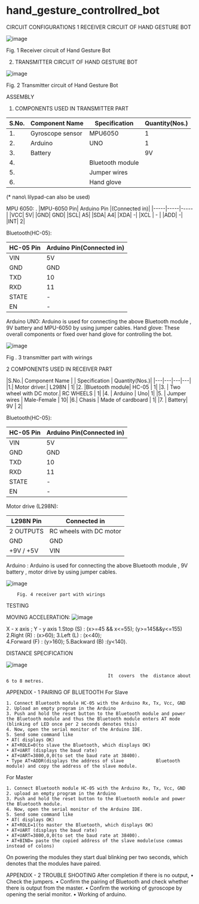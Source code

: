 # hand_gesture_controllred_bot

CIRCUIT CONFIGURATIONS
1 RECEIVER CIRCUIT OF HAND GESTURE BOT

![image](https://user-images.githubusercontent.com/53963293/127822078-a2b3985b-efb2-40de-ac6c-357618e5241a.png)


Fig. 1 Receiver circuit of Hand Gesture Bot


2. TRANSMITTER CIRCUIT OF HAND GESTURE BOT

![image](https://user-images.githubusercontent.com/53963293/127822119-48f3a04a-c9ac-450b-a003-720e1be48444.png)


Fig. 2 Transmitter circuit of Hand Gesture Bot

ASSEMBLY 
1. COMPONENTS USED IN TRANSMITTER PART

|S.No.| Component Name | Specification |Quantity(Nos.)|
|----|----|----|----|       
|1.    |  Gyroscope sensor|   MPU6050  |        1|
|2.      |Arduino          |  UNO     |         1|
|3.   |   Battery|            |9V |              |1|
|4.|     | Bluetooth module|   |HC-05  |        |  1|
|5. |     |Jumper wires|       |Male-Female|     | 10
|6.|     |Hand glove|         |Gym glove|        |1|

(* nano\ lilypad-can also be used)

MPU 6050: 
.
|MPU-6050 Pin|  Arduino Pin |(Connected in)|
|-----|-----|-----|
|VCC|           5V|
|GND|           GND|
|SCL|          A5|
|SDA|           A4|
|XDA|           -|
|XCL |         - |
|ADD|           -|
|INT|           2|


Bluetooth(HC-05):

|HC-05 Pin  |Arduino Pin(Connected in)|
|---|---|
|VIN |       5V|
|GND |       GND|
|TXD|        10|
|RXD |       11|
|STATE|      -|
|EN |        -  |

Arduino UNO:
              Arduino is used for connecting the above Bluetooth module , 9V battery and MPU-6050 by using jumper cables.
Hand glove:
     These overall components or fixed over hand glove for controlling the bot.

![image](https://user-images.githubusercontent.com/53963293/127822194-7e08c6a0-9e57-4040-809c-bfb4e263a380.png)


Fig . 3 transmitter part with wirings


2 COMPONENTS USED IN RECEIVER PART

|S.No.| Component Name |          | Specification       | Quantity(Nos.)|
|---|---|---|---|
|1.|    Motor driver.|             L298N  |              1|
|2.    |Bluetooth module|          HC-05  |              1|
|3. |   Two wheel with DC motor.|  RC WHEELS  |          1|
|4. |   Arduino |                  Uno|                  1|
|5. |   Jumper wires |             Male-Female |         10|
|6.|    Chasis |                   Made of cardboard |   1|
|7. |  Battery|                   9V |                  2|



Bluetooth(HC-05):

|HC-05 Pin| Arduino Pin(Connected in)|
|---|---|
|VIN|        5V|
|GND |       GND|
|TXD |       10|
|RXD |       11|
|STATE |     -|
|EN |        - |

Motor drive (L298N):

|L298N Pin|  Connected in|
|---|---|
|2 OUTPUTS|  RC wheels with DC motor|
|GND  |      GND|
|+9V / +5V|  VIN|

Arduino : 
        Arduino is used for connecting the above Bluetooth module , 9V battery , motor drive by using jumper cables.

![image](https://user-images.githubusercontent.com/53963293/127822241-1313483e-2457-4b32-9daf-9a47205df392.png)

        Fig. 4 receiver part with wirings


TESTING  




MOVING ACCELERATION:
![image](https://user-images.githubusercontent.com/53963293/127822324-58da3428-25bd-437a-8aa9-8b3d7ce389c1.png)

X - x axis ; Y - y axis
1.Stop (S)       : (x>=45 && x<=55); 
                          (y>=145&&y<=155)   
2.Right (R)      : (x>60); 
3.Left (L)         :  (x<40);                
4.Forward (F)    : (y>160);
5.Backward (B) :(y<140).


DISTANCE SPECIFICATION

![image](https://user-images.githubusercontent.com/53963293/127822369-5ac82036-e825-44a8-9352-2f616953d9f7.png)

                                          It  covers  the  distance about 6 to 8 metres.

APPENDIX  -  1
PAIRING OF BLUETOOTH
For Slave

    1. Connect Bluetooth module HC-05 with the Arduino Rx, Tx, Vcc, GND
    2. Upload an empty program in the Arduino
    3. Push and hold the reset button to the Bluetooth module and power the Bluetooth module and thus the Bluetooth module enters AT mode (blinking of LED once per 2 seconds denotes this) 
    4. Now, open the serial monitor of the Arduino IDE.
    5. Send some command like
    • AT( displays OK)
    • AT+ROLE=0(to slave the Bluetooth, which displays OK)
    • AT+UART (displays the baud rate) 
    • AT+UART=3800,0,0(to set the baud rate at 38400).
    • Type AT+ADDR(displays the address of slave            Bluetooth module) and copy the address of the slave module.

For Master 

    1. Connect Bluetooth module HC-05 with the Arduino Rx, Tx, Vcc, GND
    2. upload an empty program in the Arduino
    3. Push and hold the reset button to the Bluetooth module and power the Bluetooth module.
    4. Now, open the serial monitor of the Arduino IDE.
    5. Send some command like 
    • AT( displays OK)
    • AT+ROLE=1(to master the Bluetooth, which displays OK)
    • AT+UART (displays the baud rate) 
    • AT+UART=3800,0,0(to set the baud rate at 38400).
    • AT+BIND= paste the copied address of the slave module(use commas instead of colons) 

On powering the modules they start dual blinking per two seconds, which denotes that the modules have paired.



APPENDIX  -  2
TROUBLE SHOOTING
       After completion if there is no output,
    • Check the jumpers.
    • Confirm the pairing of Bluetooth and check whether there is output from the master.
    • Confirm the working of gyroscope by opening the serial monitor.
    • Working of arduino.
